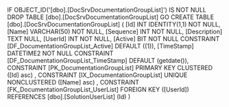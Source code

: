 ﻿
 IF OBJECT_ID('[dbo].[DocSrvDocumentationGroupList]') IS NOT NULL 
 DROP TABLE [dbo].[DocSrvDocumentationGroupList] 
 GO
 CREATE TABLE [dbo].[DocSrvDocumentationGroupList] ( 
 [Id]           INT              IDENTITY(1,1)          NOT NULL,
 [Name]         VARCHAR(50)                             NOT NULL,
 [Sequence]     INT                                     NOT NULL,
 [Description]  TEXT                                        NULL,
 [UserId]       INT                                     NOT NULL,
 [Active]       BIT                                     NOT NULL  CONSTRAINT [DF_DocumentationGroupList_Active] DEFAULT ((1)),
 [TimeStamp]    DATETIME2                               NOT NULL  CONSTRAINT [DF_DocumentationGroupList_TimeStamp] DEFAULT (getdate()),
 CONSTRAINT   [PK_DocumentationGroupList]  PRIMARY KEY CLUSTERED    ([Id] asc) ,
 CONSTRAINT   [IX_DocumentationGroupList]  UNIQUE      NONCLUSTERED ([Name] asc) ,
 CONSTRAINT [FK_DocumentationGroupList_UserList] FOREIGN KEY ([UserId]) REFERENCES [dbo].[SolutionUserList] (Id) )
 
 
